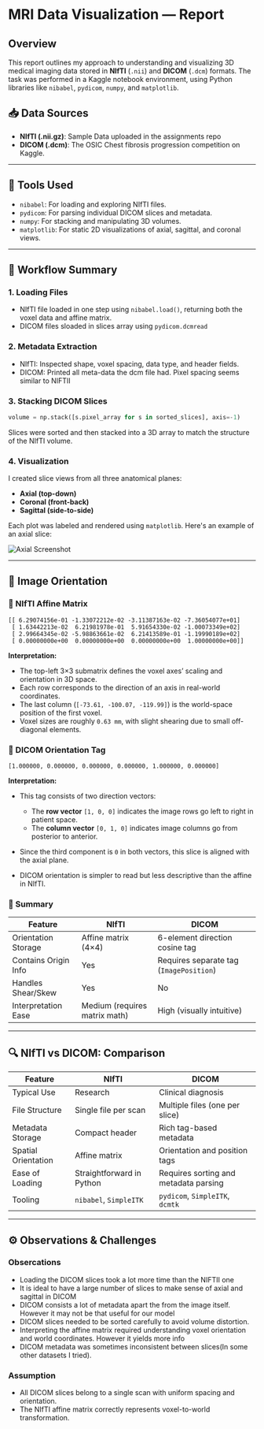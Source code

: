 # MRI Data Visualization — Report

## Overview

This report outlines my approach to understanding and visualizing 3D medical imaging data stored in **NIfTI** (`.nii`) and **DICOM** (`.dcm`) formats. The task was performed in a Kaggle notebook environment, using Python libraries like `nibabel`, `pydicom`, `numpy`, and `matplotlib`. 
## 📥 Data Sources

* **NIfTI (.nii.gz)**: Sample Data uploaded in the assignments repo
* **DICOM (.dcm)**: The OSIC Chest fibrosis progression competition on Kaggle.

---

## 🔧 Tools Used

* `nibabel`: For loading and exploring NIfTI files.
* `pydicom`: For parsing individual DICOM slices and metadata.
* `numpy`: For stacking and manipulating 3D volumes.
* `matplotlib`: For static 2D visualizations of axial, sagittal, and coronal views.

---

## 📂 Workflow Summary

### 1. Loading Files

* NIfTI file loaded in one step using `nibabel.load()`, returning both the voxel data and affine matrix.
* DICOM files sloaded in slices array using `pydicom.dcmread`

### 2. Metadata Extraction

* NIfTI: Inspected shape, voxel spacing, data type, and header fields.
* DICOM: Printed all meta-data the dcm file had. Pixel spacing seems similar to NIFTII

### 3. Stacking DICOM Slices

```python
volume = np.stack([s.pixel_array for s in sorted_slices], axis=-1)
```

Slices were sorted and then stacked into a 3D array to match the structure of the NIfTI volume.

### 4. Visualization

I created slice views from all three anatomical planes:

* **Axial (top-down)**
* **Coronal (front-back)**
* **Sagittal (side-to-side)**

Each plot was labeled and rendered using `matplotlib`. Here's an example of an axial slice:

![Axial Screenshot](axial_view.png)

---

## 🧭 Image Orientation

### 🧪 NIfTI Affine Matrix

```text
[[ 6.29074156e-01 -1.33072212e-02 -3.11387163e-02 -7.36054077e+01]
 [ 1.63442213e-02  6.21981978e-01  5.91654330e-02 -1.00073349e+02]
 [ 2.99664345e-02 -5.98863661e-02  6.21413589e-01 -1.19990189e+02]
 [ 0.00000000e+00  0.00000000e+00  0.00000000e+00  1.00000000e+00]]
```

**Interpretation:**

* The top-left 3×3 submatrix defines the voxel axes’ scaling and orientation in 3D space.
* Each row corresponds to the direction of an axis in real-world coordinates.
* The last column (`[-73.61, -100.07, -119.99]`) is the world-space position of the first voxel.
* Voxel sizes are roughly `0.63 mm`, with slight shearing due to small off-diagonal elements.

### 📐 DICOM Orientation Tag

```text
[1.000000, 0.000000, 0.000000, 0.000000, 1.000000, 0.000000]
```

**Interpretation:**

* This tag consists of two direction vectors:

  * The **row vector** `[1, 0, 0]` indicates the image rows go left to right in patient space.
  * The **column vector** `[0, 1, 0]` indicates image columns go from posterior to anterior.
* Since the third component is `0` in both vectors, this slice is aligned with the axial plane.
* DICOM orientation is simpler to read but less descriptive than the affine in NIfTI.

### 🔁 Summary

| Feature              | NIfTI                         | DICOM                                   |
| -------------------- | ----------------------------- | --------------------------------------- |
| Orientation Storage  | Affine matrix (4×4)           | 6-element direction cosine tag          |
| Contains Origin Info | Yes                           | Requires separate tag (`ImagePosition`) |
| Handles Shear/Skew   | Yes                           | No                                      |
| Interpretation Ease  | Medium (requires matrix math) | High (visually intuitive)               |

---

## 🔍 NIfTI vs DICOM: Comparison

| Feature             | NIfTI                     | DICOM                                 |
| ------------------- | ------------------------- | ------------------------------------- |
| Typical Use         | Research                  | Clinical diagnosis                    |
| File Structure      | Single file per scan      | Multiple files (one per slice)        |
| Metadata Storage    | Compact header            | Rich tag-based metadata               |
| Spatial Orientation | Affine matrix             | Orientation and position tags         |
| Ease of Loading     | Straightforward in Python | Requires sorting and metadata parsing |
| Tooling             | `nibabel`, `SimpleITK`    | `pydicom`, `SimpleITK`, `dcmtk`       |

---

## ⚙️ Observations & Challenges

### Obsercations

* Loading the DICOM slices took a lot more time than the NIFTII one
* It is ideal to have a large number of slices to make sense of axial and sagittal in DICOM
* DICOM consists a lot of metadata apart the from the image itself. However it may not be that useful for our model
* DICOM slices needed to be sorted carefully to avoid volume distortion.
* Interpreting the affine matrix required understanding voxel orientation and world coordinates. However it yields more info
* DICOM metadata was sometimes inconsistent between slices(In some other datasets I tried).

### Assumption

* All DICOM slices belong to a single scan with uniform spacing and orientation.
* The NIfTI affine matrix correctly represents voxel-to-world transformation.
